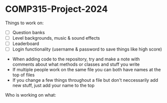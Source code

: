 # COMP315-Project-2024
Things to work on:
- [ ] Question banks
- [ ] Level backgrounds, music & sound effects
- [ ] Leaderboard
- [ ] Login functionality (username & password to save things like high score)

* When adding code to the repository, try and make a note with comments about what methods or classes and stuff you write
* If multiple people work on the same file you can both have names at the top of files
* If you change a few things throughout a file but don't neccessarily add new stuff, just add your name to the top

Who is working on what:
